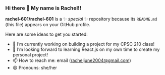 ### Hi there 👋 My name is Rachel!!


**rachel-601/rachel-601** is a ✨ _special_ ✨ repository because its `README.md` (this file) appears on your GitHub profile.

Here are some ideas to get you started:

- 🔭 I’m currently working on building a project for my CPSC 210 class!
- 👯 I’m looking forward to learning React.js on my own time to create my personal project!
- 📫 How to reach me: email (racheljune2004@gmail.com)
- 😄 Pronouns: she/her


